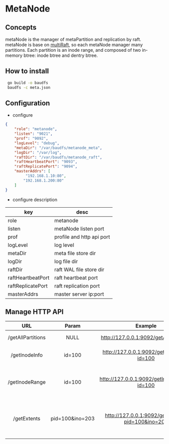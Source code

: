 # MetaNode

## Concepts

metaNode is the manager of metaPartition and replication by raft. metaNode is 
base on [multiRaft](http://github.com/tiglabs/raft), so each metaNode manager
 many partitions.  Each partition is an inode range, and composed of two 
 in-memory btree: inode btree and dentry btree.  

## How to install

```bash
 go build -o baudfs
 baudfs -c meta.json
```

## Configuration

* configure

```json
{
    "role": "metanode",
    "listen": "9021",
    "prof": "9092",
    "logLevel": "debug",
    "metaDir": "/var/baudfs/metanode_meta",
    "logDir": "/var/log",
    "raftDir": "/var/baudfs/metanode_raft",
    "raftHeartbeatPort": "9093",
    "raftReplicatePort": "9094",
    "masterAddrs": [
         "192.168.1.10:80",
        "192.168.1.200:80"
    ]
}
```

* configure description

| key | desc |  
|---|---|  
| role | metanode |  
| listen | metaNode listen port |  
| prof | profile and http api port |  
| logLevel | log level |  
| metaDir| meta file store dir |  
| logDir | log file dir |  
| raftDir | raft WAL file store dir |  
| raftHeartbeatPort | raft heartbeat port |  
| raftReplicatePort | raft replication port |  
| masterAddrs | master server ip:port|  
 
 
 

## Manage HTTP API

| URL | Param | Example | Desc |
|:-----:|:-----:|:------:|:-----:|
|/getAllPartitions| NULL | http://127.0.0.1:9092/getAllPartitions| get all metaPartition |
|/getInodeInfo| id=100 | http://127.0.0.1:9092/getInodeInfo?id=100 | get the meta-info of the 100th partition|
|/getInodeRange| id=100 | http://127.0.0.1:9092/getInodeRange?id=100 | get all inode info of the 100th partition(maybe very big).|
|/getExtents| pid=100&ino=203 | http://127.0.0.1:9092/getExtents?pid=100&ino=203 | get the extents(data meta) of the specified partition and inode id |
